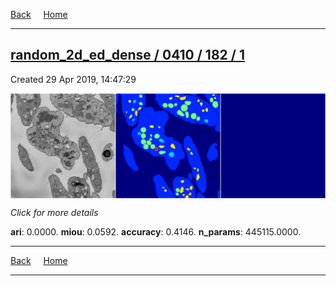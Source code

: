 
[Back](..)&nbsp;&nbsp;&nbsp;&nbsp;&nbsp;[Home](https://leapmanlab.github.io/snapshots)

---

<div class="summary"><a href="1"><h2>random_2d_ed_dense / 0410 / 182 / 1</h2></a><p>Created 29 Apr 2019, 14:47:29
</p><a href="1"><img src="1/media/summary.png" align="center"></a><p>
<i>Click for more details</i>
</p></div>

**ari**: 0.0000. **miou**: 0.0592. **accuracy**: 0.4146. **n_params**: 445115.0000. 

---

[Back](..)&nbsp;&nbsp;&nbsp;&nbsp;&nbsp;[Home](https://leapmanlab.github.io/snapshots)

---